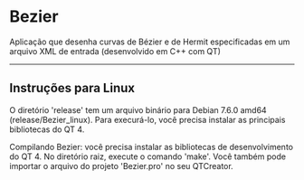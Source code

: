 Bezier
======

Aplicação que desenha curvas de Bézier e de Hermit especificadas em um arquivo XML de entrada (desenvolvido em C++ com QT)


---------------------
Instruções para Linux
---------------------

O diretório 'release' tem um arquivo binário para Debian 7.6.0 amd64 (release/Bezier_linux). Para execurá-lo, você precisa instalar as principais bibliotecas do QT 4.

Compilando Bezier: você precisa instalar as bibliotecas de desenvolvimento do QT 4. No diretório raiz, execute o comando 'make'. Você também pode importar o arquivo do projeto 'Bezier.pro' no seu QTCreator.
